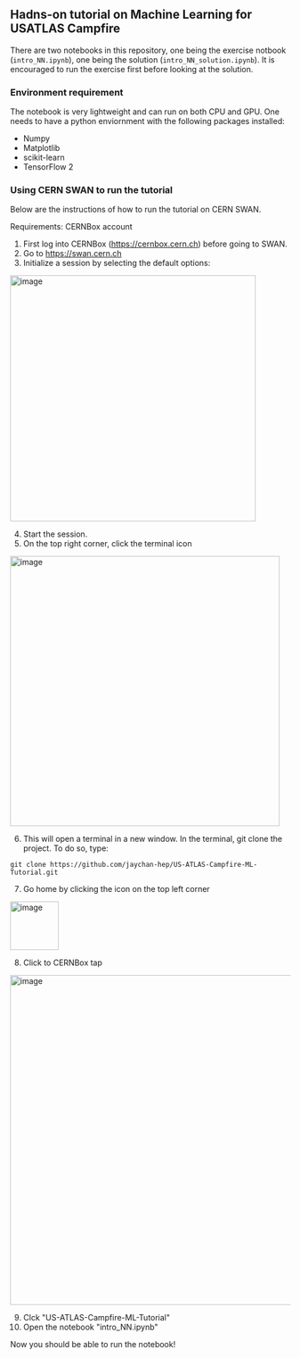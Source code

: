 ## Hadns-on tutorial on Machine Learning for USATLAS Campfire

There are two notebooks in this repository, one being the exercise notbook (`intro_NN.ipynb`), one being the solution (`intro_NN_solution.ipynb`). It is encouraged to run the exercise first before looking at the solution.

### Environment requirement

The notebook is very lightweight and can run on both CPU and GPU. One needs to have a python enviornment with the following packages installed:

- Numpy
- Matplotlib
- scikit-learn
- TensorFlow 2

### Using CERN SWAN to run the tutorial

Below are the instructions of how to run the tutorial on CERN SWAN.

Requirements: CERNBox account

1. First log into CERNBox (https://cernbox.cern.ch) before going to SWAN.
2. Go to https://swan.cern.ch
3. Initialize a session by selecting the default options:

<img width="441" alt="image" src="https://github.com/jaychan-hep/US-ATLAS-Campfire-ML-Tutorial/assets/21131189/fae849a6-2417-4b42-b869-54a04db8bf71">

4. Start the session.
5. On the top right corner, click the terminal icon
<img width="484" alt="image" src="https://github.com/jaychan-hep/US-ATLAS-Campfire-ML-Tutorial/assets/21131189/c3532f75-9cf1-41be-bbe0-ec0dc645f218">

6. This will open a terminal in a new window. In the terminal, git clone the project. To do so, type:
```
git clone https://github.com/jaychan-hep/US-ATLAS-Campfire-ML-Tutorial.git
```

7. Go home by clicking the icon on the top left corner
<img width="87" alt="image" src="https://github.com/jaychan-hep/US-ATLAS-Campfire-ML-Tutorial/assets/21131189/1d5c27ff-0118-4796-b507-6f85404263bf">

8. Click to CERNBox tap
<img width="591" alt="image" src="https://github.com/jaychan-hep/US-ATLAS-Campfire-ML-Tutorial/assets/21131189/4be55de1-c44e-473a-b5c2-b7ec751af771">

9. Clck "US-ATLAS-Campfire-ML-Tutorial"
10. Open the notebook "intro_NN.ipynb"

Now you should be able to run the notebook!



